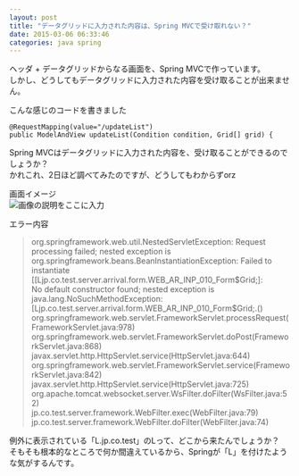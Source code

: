 ```yaml
---
layout: post
title: "データグリッドに入力された内容は、Spring MVCで受け取れない？"
date: 2015-03-06 06:33:46
categories: java spring
---
```

<p>ヘッダ + データグリッドからなる画面を、Spring MVCで作っています。<br>
しかし、どうしてもデータグリッドに入力された内容を受け取ることが出来ません。</p>

<p>こんな感じのコードを書きました</p>

<pre><code>@RequestMapping(value="/updateList")
public ModelAndView updateList(Condition condition, Grid[] grid) {
</code></pre>

<p>Spring MVCはデータグリッドに入力された内容を、受け取ることができるのでしょうか？<br>
かれこれ、2日ほど調べてみたのですが、どうしてもわからずorz</p>

<p>画面イメージ<br>
<img src="https://i.stack.imgur.com/kqFWO.png" alt="画像の説明をここに入力"></p>

<p>エラー内容</p>

<blockquote>
  <p>org.springframework.web.util.NestedServletException: Request processing failed; nested exception is<br>
  org.springframework.beans.BeanInstantiationException: Failed to instantiate<br>
  [[Ljp.co.test.server.arrival.form.WEB_AR_INP_010_Form$Grid;]: <br>
  No default constructor found; nested exception is<br>
  java.lang.NoSuchMethodException:<br>
  [Ljp.co.test.server.arrival.form.WEB_AR_INP_010_Form$Grid;.()<br>
    org.springframework.web.servlet.FrameworkServlet.processRequest(FrameworkServlet.java:978)<br>
    org.springframework.web.servlet.FrameworkServlet.doPost(FrameworkServlet.java:868)<br>
    javax.servlet.http.HttpServlet.service(HttpServlet.java:644)<br>
    org.springframework.web.servlet.FrameworkServlet.service(FrameworkServlet.java:842)<br>
    javax.servlet.http.HttpServlet.service(HttpServlet.java:725)<br>
    org.apache.tomcat.websocket.server.WsFilter.doFilter(WsFilter.java:52)<br>
    jp.co.test.server.framework.WebFilter.exec(WebFilter.java:79)<br>
    jp.co.test.server.framework.WebFilter.doFilter(WebFilter.java:74)</p>
</blockquote>

<p>例外に表示されている「L.jp.co.test」のLって、どこから来たんでしょうか？<br>
そもそも根本的なところで何か間違えているから、Springが「L」を付けたような気がするんです。</p>
